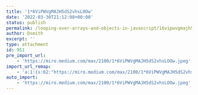```yaml
---
title: '1*6ViPWVgMAJH5dS2vhsLOOw'
date: '2022-03-30T21:12:08+00:00'
status: publish
permalink: /looping-over-arrays-and-objects-in-javascript/16vipwvgmajh5ds2vhsloow
author: Dsmith
excerpt: ''
type: attachment
id: 951
pre_import_url:
    - 'https://miro.medium.com/max/2100/1*6ViPWVgMAJH5dS2vhsLOOw.jpeg'
import_url_remap:
    - 'a:1:{s:62:"https://miro.medium.com/max/2100/1*6ViPWVgMAJH5dS2vhsLOOw.jpeg";s:87:"http://begininfiniteloop.files.wordpress.com/2022/03/56f1a-16vipwvgmajh5ds2vhsloow.jpeg";}'
auto_import:
    - 'https://miro.medium.com/max/2100/1*6ViPWVgMAJH5dS2vhsLOOw.jpeg'
---
```

<!DOCTYPE html PUBLIC "-//W3C//DTD HTML 4.0 Transitional//EN" "http://www.w3.org/TR/REC-html40/loose.dtd">
<?xml encoding="UTF-8">

